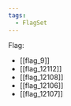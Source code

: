 ```yaml
---
tags:
  - FlagSet
---
```

Flag:
- [[flag_9]]
- [[flag_12112]]
- [[flag_12108]]
- [[flag_12106]]
- [[flag_12107]]
